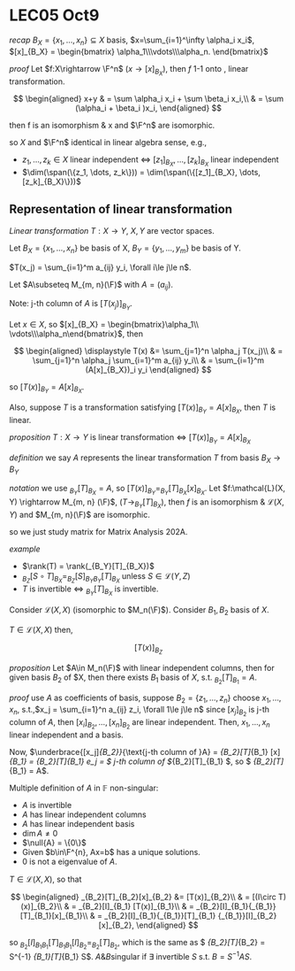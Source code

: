 # LEC05 Oct9
*recap*
$B_X = \{x_1, \dots, x_n\} \subseteq X$ basis, $x=\sum_{i=1}^\infty \alpha_i x_i$, $[x]_{B_X} = \begin{bmatrix}
    \alpha_1\\\vdots\\\alpha_n.
\end{bmatrix}$

*proof*
Let $f:X\rightarrow \F^n$ ($x\rightarrow [x]_{B_X}$), then $f$ 1-1 onto , linear transformation.

$$
\begin{aligned}
    x+y & = \sum \alpha_i x_i + \sum \beta_i x_i,\\
    & = \sum (\alpha_i + \beta_i )x_i,
\end{aligned}
$$

then f is an isomorphism & x and $\F^n$ are isomorphic.

so $X$ and $\F^n$ identical in linear algebra sense, e.g., 
- $z_1, \dots, z_k \in X$ linear independent $\Longleftrightarrow$ $[z_1]_{B_X}, \dots, [z_k]_{B_X}$ linear independent
- $\dim(\span(\{z_1, \dots, z_k\})) = \dim(\span(\{[z_1]_{B_X}, \dots, [z_k]_{B_X}\}))$

## Representation of linear transformation
*Linear transformation* $T:X\rightarrow Y$, $X, Y$ are vector spaces.

Let $B_X = \{x_1, \dots, x_n\}$ be basis of X, $B_Y = \{y_1, \dots, y_m\}$ be basis of Y.

$T(x_j) = \sum_{i=1}^m a_{ij} y_i, \forall i\le j\le n$.

Let $A\subseteq M_{m, n}(\F)$ with $A = (a_{ij})$.

Note: j-th column of $A$ is $[T(x_j)]_{B_Y}$.

Let $x\in X$, so $[x]_{B_X} = \begin{bmatrix}\alpha_1\\ \vdots\\\alpha_n\end{bmatrix}$, then 

$$
\begin{aligned}
    \displaystyle T(x) &= \sum_{j=1}^n \alpha_j T(x_j)\\
    & = \sum_{j=1}^n \alpha_j \sum_{i=1}^m a_{ij} y_i\\
    & = \sum_{i=1}^m (A[x]_{B_X})_i y_i
\end{aligned}
$$

so $[T(x)]_{B_Y} = A[x]_{B_X}$.

Also, suppose $T$ is a transformation satisfying $[T(x)]_{B_Y} = A[x]_{B_X}$, then $T$ is linear.


*proposition*
$T:X\rightarrow Y$ is linear transformation $\Longleftrightarrow$ $[T(x)]_{B_Y} = A[x]_{B_X}$

*definition*
we say $A$ represents the linear transformation $T$ from basis $B_X \to B_Y$

*notation*
we use $_{B_Y}[T]_{B_X}= A$, so $[T(x)]_{B_Y} = _{B_Y}[T]_{B_X}[x]_{B_X}$.
Let $f:\mathcal{L}(X, Y) \rightarrow M_{m, n} (\F)$, ($T \rightarrow _{B_Y}[T]_{B_X}$), then $f$ is an isomorphism & $\mathcal{L}(X,Y)$ and $M_{m, n}(\F)$ are isomorphic.

so we just study matrix for Matrix Analysis 202A.


*example*
- $\rank(T) = \rank(_{B_Y}[T]_{B_X})$
- $_{B_Z}[S\circ T]_{B_X} = _{B_Z}[S]_{B_Y} {_{B_Y}}[T]_{B_X}$ unless $S\in \mathcal{L}(Y, Z)$
- $T$ is invertible $\Longleftrightarrow$ $_{B_Y}[T]_{B_X}$ is invertible.

Consider $\mathcal{L}(X, X)$ (isomorphic to $M_n(\F)$).
Consider $B_1, B_2$ basis of $X$.

$T\in \mathcal{L}(X,X)$ then, 

$$
[T(x)]_{B_Z}
$$

*proposition*
Let $A\in M_n(\F)$ with linear independent columns, then for given basis $B_2$ of $X, then there exists $B_1$ basis of $X$, s.t. $_{B_2}[T]_{B_1} = A$.

*proof*
use $A$ as coefficients of basis, 
suppose $B_2 = \{z_1, \dots, z_n\}$
choose $x_1, \dots, x_n$, s.t.,$x_j = \sum_{i=1}^n a_{ij} z_i, \forall 1\le j\le n$ since $[x_j]_{B_2}$ is j-th column of $A$, then $[x_i]_{B_2}, \dots, [x_n]_{B_2}$ are linear independent.
Then, $x_1, \dots, x_n$ linear independent and a basis.

Now, $\underbrace{[x_j]_{B_2}}_{\text{j-th column of }A} = _{B_2}[T]_{B_1} [x]_{B_1} = _{B_2}[T]_{B_1} e_j = $ j-th column of $_{B_2}[T]_{B_1} $, so $ _{B_2}[T]_{B_1} = A$.

Multiple definition of $A$ in $\mathbb{F}$ non-singular:
- $A$ is invertible
- $A$ has linear independent columns
- $A$ has linear independent basis
- $\dim{A}\neq 0$
- $\null{A} = \{0\}$
- Given $b\in\F^{n}, Ax=b$ has a unique solutions.
- $0$ is not a eigenvalue of $A$.


$T\in\mathcal{L}(X, X)$, so that

$$
\begin{aligned}
    _{B_2}[T]_{B_2}[x]_{B_2} &= [T(x)]_{B_2}\\
    & = [(I\circ T)(x)]_{B_2}\\
    & = _{B_2}[I]_{B_1} [T(x)]_{B_1}\\
    & = _{B_2}[I]_{B_1}{_{B_1}}[T]_{B_1}[x]_{B_1}\\
    & = _{B_2}[I]_{B_1}{_{B_1}}[T]_{B_1} {_{B_1}}[I]_{B_2}[x]_{B_2},
\end{aligned}
$$

so $_{B_2}[I]_{B_1}{_{B_1}}[T]_{B_1} {_{B_1}}[I]_{B_2} = _{B_2}[T]_{B_2}$, which is the same as $ _{B_2}[T]_{B_2} = S^{-1}  _{B_1}[T]_{B_1} S$. $A\& B$singular if $\exists$ invertible $S$ s.t. $B = S^{-1}AS$.